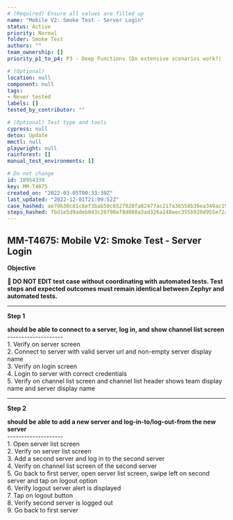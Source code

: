 ```yaml
---
# (Required) Ensure all values are filled up
name: "Mobile V2: Smoke Test - Server Login"
status: Active
priority: Normal
folder: Smoke Test
authors: ""
team_ownership: []
priority_p1_to_p4: P3 - Deep Functions (Do extensive scenarios work?)

# (Optional)
location: null
component: null
tags: 
- Never tested
labels: []
tested_by_contributor: ""

# (Optional) Test type and tools
cypress: null
detox: Update
mmctl: null
playwright: null
rainforest: []
manual_test_environments: []

# Do not change
id: 18954339
key: MM-T4675
created_on: "2022-03-05T00:33:39Z"
last_updated: "2022-12-01T21:09:52Z"
case_hashed: ae79630c81c6ef3bab50c6527028fa82477ac217a36558b36ea349ac196442ae3777267fdb2b399f08566f28cccc7b8e
steps_hashed: fbd1e5d9adeb043c20790af8d088a3ad326a248eec355b920d955e72ad77295f73ed62f74b2b20d4a008b5075f3399a9
---
```


<!-- (Auto-generated) Based on frontmatter's "key" and "name" -->

## MM-T4675: Mobile V2: Smoke Test - Server Login

**Objective**

**🛑 DO NOT EDIT test case without coordinating with automated tests. Test steps and expected outcomes must remain identical between Zephyr and automated tests.**

---

**Step 1**

**should be able to connect to a server, log in, and show channel list screen**\
\--------------------\
1\. Verify on server screen\
2\. Connect to server with valid server url and non-empty server display name\
3\. Verify on login screen\
4\. Login to server with correct credentials\
5\. Verify on channel list screen and channel list header shows team display name and server display name

---

**Step 2**

**should be able to add a new server and log-in-to/log-out-from the new server**\
\--------------------\
1\. Open server list screen\
2\. Verify on server list screen\
3\. Add a second server and log in to the second server\
4\. Verify on channel list screen of the second server\
5\. Go back to first server, open server list screen, swipe left on second server and tap on logout option\
6\. Verify logout server alert is displayed\
7\. Tap on logout button\
8\. Verify second server is logged out\
9\. Go back to first server
